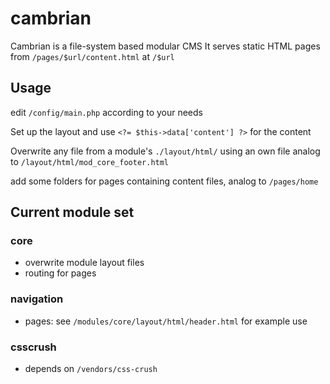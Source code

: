 # cambrian

Cambrian is a file-system based modular CMS
It serves static HTML pages from `/pages/$url/content.html` at `/$url`

## Usage
edit `/config/main.php` according to your needs

Set up the layout and use `<?= $this->data['content'] ?>` for the content

Overwrite any file from a module's `./layout/html/` using an own file analog to `/layout/html/mod_core_footer.html`

add some folders for pages containing content files, analog to `/pages/home`

## Current module set
### core
  - overwrite module layout files
  - routing for pages

### navigation
  - pages: see `/modules/core/layout/html/header.html` for example use 

### csscrush
  - depends on `/vendors/css-crush`

